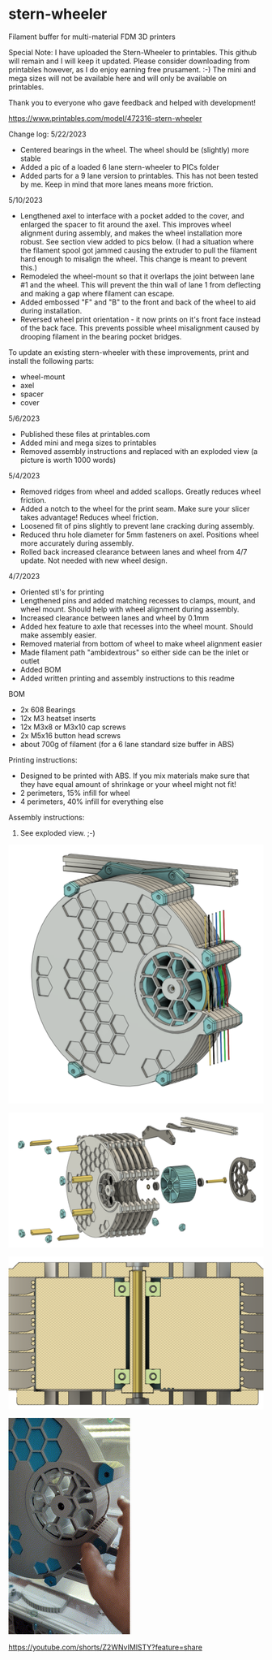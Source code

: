 # stern-wheeler
Filament buffer for multi-material FDM 3D printers

Special Note:
I have uploaded the Stern-Wheeler to printables. This github will remain and I will keep it updated. Please consider downloading from printables however, as I do enjoy earning free prusament. :-) The mini and mega sizes will not be available here and will only be available on printables.

Thank you to everyone who gave feedback and helped with development!

https://www.printables.com/model/472316-stern-wheeler

Change log:
5/22/2023
- Centered bearings in the wheel. The wheel should be (slightly) more stable
- Added a pic of a loaded 6 lane stern-wheeler to PICs folder
- Added parts for a 9 lane version to printables. This has not been tested by me. Keep in mind that more lanes means more friction.

5/10/2023
- Lengthened axel to interface with a pocket added to the cover, and enlarged the spacer to fit around the axel. This improves wheel alignment during assembly, and makes the wheel installation more robust. See section view added to pics below. (I had a situation where the filament spool got jammed causing the extruder to pull the filament hard enough to misalign the wheel. This change is meant to prevent this.)
- Remodeled the wheel-mount so that it overlaps the joint between lane #1 and the wheel. This will prevent the thin wall of lane 1 from deflecting and making a gap where filament can escape.
- Added embossed "F" and "B" to the front and back of the wheel to aid during installation.
- Reversed wheel print orientation - it now prints on it's front face instead of the back face. This prevents possible wheel misalignment caused by drooping filament in the bearing pocket bridges.

To update an existing stern-wheeler with these improvements, print and install the following parts:
- wheel-mount
- axel
- spacer
- cover

5/6/2023
- Published these files at printables.com
- Added mini and mega sizes to printables
- Removed assembly instructions and replaced with an exploded view (a picture is worth 1000 words)

5/4/2023
- Removed ridges from wheel and added scallops. Greatly reduces wheel friction.
- Added a notch to the wheel for the print seam. Make sure your slicer takes advantage! Reduces wheel friction.
- Loosened fit of pins slightly to prevent lane cracking during assembly. 
- Reduced thru hole diameter for 5mm fasteners on axel. Positions wheel more accurately during assembly.
- Rolled back increased clearance between lanes and wheel from 4/7 update. Not needed with new wheel design.

4/7/2023
- Oriented stl's for printing
- Lengthened pins and added matching recesses to clamps, mount, and wheel mount. Should help with wheel alignment during assembly.
- Increased clearance between lanes and wheel by 0.1mm
- Added hex feature to axle that recesses into the wheel mount. Should make assembly easier.
- Removed material from bottom of wheel to make wheel alignment easier
- Made filament path "ambidextrous" so either side can be the inlet or outlet
- Added BOM
- Added written printing and assembly instructions to this readme

BOM
- 2x 608 Bearings
- 12x M3 heatset inserts
- 12x M3x8 or M3x10 cap screws
- 2x M5x16 button head screws
- about 700g of filament (for a 6 lane standard size buffer in ABS)

Printing instructions:
- Designed to be printed with ABS. If you mix materials make sure that they have equal amount of shrinkage or your wheel might not fit!
- 2 perimeters, 15% infill for wheel
- 4 perimeters, 40% infill for everything else

Assembly instructions:
1) See exploded view. ;-)

![cad1.png](/PICS/cad1.png)

![explode.png](/PICS/explode.png)

![section.png](/PICS/section.png)

![spin.gif](/PICS/spin.gif)

https://youtube.com/shorts/Z2WNvIMlSTY?feature=share

